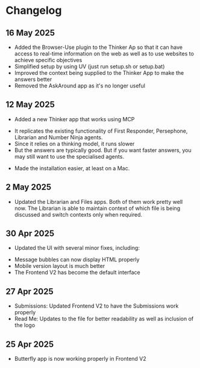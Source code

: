 # Changelog

## 16 May 2025
* Added the Browser-Use plugin to the Thinker Ap so that it can have access to real-time information on the web as well as to use websites to achieve specific objectives
* Simplified setup by using UV (just run setup.sh or setup.bat)
* Improved the context being supplied to the Thinker App to make the answers better
* Removed the AskAround app as it's no longer useful

## 12 May 2025
* Added a new Thinker app that works using MCP
- It replicates the existing functionality of First Responder, Persephone, Librarian and Number Ninja agents. 
- Since it relies on a thinking model, it runs slower
- But the answers are typically good. But if you want faster answers, you may still want to use the specialised agents.

* Made the installation easier, at least on a Mac.

## 2 May 2025

* Updated the Librarian and Files apps. Both of them work pretty well now. The Librarian is able to maintain context of which file is being discussed and switch contexts only when required.

## 30 Apr 2025

* Updated the UI with several minor fixes, including:
- Message bubbles can now display HTML properly
- Mobile version layout is much better
- The Frontend V2 has become the default interface

## 27 Apr 2025

* Submissions: Updated Frontend V2 to have the Submissions work properly
* Read Me: Updates to the file for better readability as well as inclusion of the logo


## 25 Apr 2025

* Butterfly app is now working properly in Frontend V2